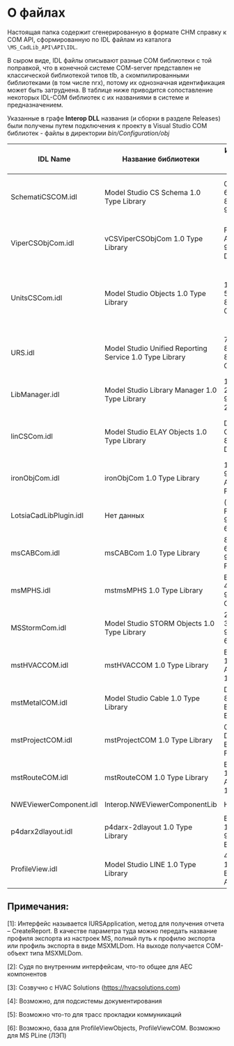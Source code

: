# О файлах

Настоящая папка содержит сгенерированную в формате CHM справку к COM API, сформированную по IDL файлам из каталога `\MS_CadLib_API\API\IDL`. 

В сыром виде, IDL файлы описывают разные COM библиотеки с той поправкой, что в конечной системе COM-server представлен не классической библиотекой типов tlb, а скомпилированными библиотеками (в том числе nrx), потому их однозначная идентификация может быть затруднена. В таблице ниже приводится сопоставление некоторых IDL-COM библиотек с их названиями в системе и предназначением.

Указанные в графе __Interop DLL__ названия (и сборки в разделе Releases) были получены путем подключения к проекту в Visual Studio COM библиотек - файлы в директории *bin/Configuration/obj*

IDL Name | Название библиотеки | Идентификатор библиотеки (guid) |Файл COM-server | Interop DLL | C++ API | Предназначение
--| -- | -- | --| -- | -- | --
SchematiCSCOM.idl | Model Studio CS Schema 1.0 Type Library | 0186D491-6D1A-496d-8E1C-94427E1F66D2 | SchematiCSCOM.nrx | Interop.SchematiCSCOMLib.dll | `\Stable_API\Model Studio CS\Source\SchematiCSCOM` | (?) Доступ к объектной модели ModelStudio Технологические Системы
ViperCSObjCom.idl | vCSViperCSObjCom 1.0 Type Library| F4A0D05F-A659-4EEC-9021-DCF12867B9B8| ViperCSObjCom.nrx | Interop.vCSViperCSObjComLib.dll |`\Stable_API\Model Studio CS\Source\ViperCSObjCom` | Описание интерфейсов объектов трубопроводов (для MS Трубопроводы)
UnitsCSCom.idl | Model Studio Objects 1.0 Type Library | 1AE1985C-5D87-4E89-8E67-068628FC3CD6 | UnitsCSCom.nrx | Interop.mdsUnitsLib.dll | `\Stable_API\Model Studio CS\Source\UnitsCSCom` | Описание интерфейсов стандартного оборудования и доступ к параметрам объектов MS
URS.idl |Model Studio Unified Reporting Service 1.0 Type Library | 70A33123-81A3-4C4B-8A90-CFEDD3A35994 | URS.nrx | Interop.mdsURSLib.dll | `\Stable_API\Model Studio CS\Source\URS` | Описание профиля (настроек) для отчетов у системы документирования ModelStudio. [1]
LibManager.idl | Model Studio Library Manager 1.0 Type Library | 1EB7B184-2C93-4DB2-97E8-2F8A392495C1 | lcsLibManager.nrx | Interop.mdsLibManagerLib.dll | `\Stable_API\Model Studio CS\Source\LibManager`| (?) Работа с библиотекой стандартных компонентов
linCSCom.idl | Model Studio ELAY Objects 1.0 Type Library | DF15E75B-C049-49EE-881F-DAA87873E483 | linCSCom.nrx | Interop.mdsELAYComLib.dll | `\Stable_API\Model Studio CS\Source\linCSCom` | Интерфейсы для MS ELAY (ОРУ: Открытые распределительные устройства)
ironObjCom.idl | ironObjCom 1.0 Type Library | 1EBC5053-9B5A-4D3B-A5D4-F0B3C61CB4D1 | ironObjCom.nrx | Interop.ironObjComLib.dll | `\Stable_API\Model Studio CS\Source\ironObjCom` | ??? [2]
LotsiaCadLibPlugin.idl | Нет данных | (?) 56B78070-FB21-489D-94FE-685BFD9397C4 | Нет данных| Нет данных | `\Stable_API\Model Studio CS\Source\msMPHS\LotsiaCadLibPlugin\LotsiaCadLibPlugin` | (?) Шаблон для создания проектов под Cadlib судя по readme
msCABCom.idl | msCABCom 1.0 Type Library | 81D3F477-6153-4C9E-9497-FE20C1D4C7FC | msCABCom.nrx | Interop.msCABComLib.dll | `\Stable_API\Model Studio CS\Source\msCABCom` | Нет данных
msMPHS.idl | mstmsMPHS 1.0 Type Library | EF016163-4CF6-4868-9236-CCCA8BC0318D | msMPHS.nrx | Нет данных |  `\Stable_API\Model Studio CS\Source\msMPHS` | Нет данных
MSStormCom.idl | Model Studio STORM Objects 1.0 Type Library | 21AB607E-30A2-4779-9C1B-6EEDC77A8E0E | csMSStormCom.nrx | Interop.CSMSStormComLib.dll |`\Stable_API\Model Studio CS\Source\MSStormCom` | Интерфейсы для MS Storm (Молниезащита)
mstHVACCOM.idl | mstHVACCOM 1.0 Type Library | B491E8A1-16A1-4FDC-A4F5-15313C541987 |mstHVACCOM.nrx | Interop.mstHVACCOMLib.dll | `\Stable_API\Model Studio CS\Source\mstHVACCom` | Нет данных [3]
mstMetalCOM.idl | Model Studio Cable 1.0 Type Library | DABD1F91-8747-4606-BDBE-EE5EE247CC38 | mstMetalCOM.nrx | Interop.mdsMetalLib.dll | `\Stable_API\Model Studio CS\Source\mstMetalCOM`| Интерфейсы для MS Cable (Кабельное хозяйство)
mstProjectCOM.idl | mstProjectCOM 1.0 Type Library | 0F11628B-DFE5-45FF-B0BE-F610AFC63EE6 | mstProjectCOM.nrx | Interop.mstProjectCOMLib.dll | `\Stable_API\Model Studio CS\Source\mstProjectCom` | Нет данных [4]
mstRouteCOM.idl | mstRouteCOM 1.0 Type Library | B491E8A1-16A1-4FDC-A4F5-15313C547E72 | mstRouteCom.nrx | Interop.mstRouteCOMLib.dll | `\Stable_API\Model Studio CS\Source\mstRouteCom` |  Нет данных [5]
NWEViewerComponent.idl | Interop.NWEViewerComponentLib | Нет данных| Interop.NWEViewerComponentLib.dll | `\Stable_API\Model Studio CS\Source\ViewerComponent\NWEViewerComponent` | (?) Компонент для работы со сценой модели и камерой
p4darx2dlayout.idl | p4darx-2dlayout 1.0 Type Library | E2A750C7-1A29-4B75-9E5B-B26230AD5A1B | Нет данных | Нет данных | Нет данных | Нет данных
ProfileView.idl | Model Studio LINE 1.0 Type Library | 4CE7FBFF-1896-44CB-B18A-A59F8BEA4584 |Нет данных  | Нет данных | `\Stable_API\Model Studio CS\Source\ProfileView` | Нет данных [6]






## Примечания:

[1]: Интерфейс называется IURSApplication, метод для получения отчета – CreateReport. В качестве параметра туда можно передать название профиля экспорта из настроек MS, полный путь к профилю экспорта или профиль экспорта в виде MSXMLDom. На выходе получается COM-объект типа MSXMLDom.

[2]: Судя по внутренним интерфейсам, что-то общее для AEC компонентов

[3]: Созвучно с HVAC Solutions (https://hvacsolutions.com)

[4]: Возможно, для подсистемы документирования

[5]: Возможно что-то для трасс прокладки коммуникаций

[6]: Возможно, база для ProfileViewObjects, ProfileViewCOM. Возможно для MS PLine (ЛЭП)
